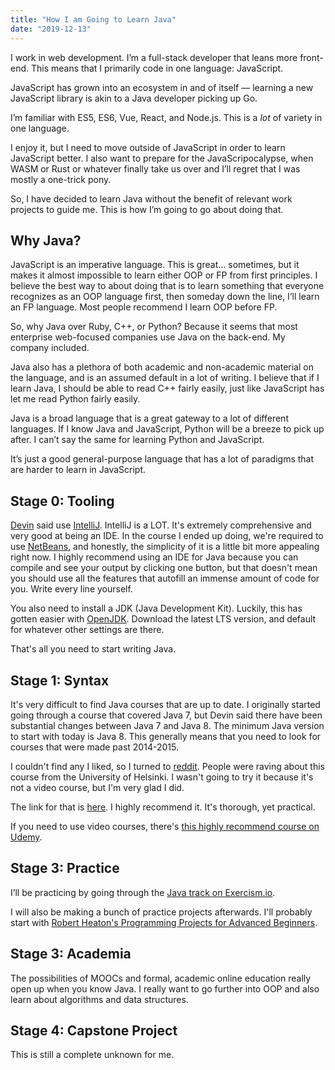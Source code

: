 ```yaml
---
title: "How I am Going to Learn Java"
date: "2019-12-13"
---
```


I work in web development. I’m a full-stack developer that leans more front-end. This means that I primarily code in one language: JavaScript.

JavaScript has grown into an ecosystem in and of itself — learning a new JavaScript library is akin to a Java developer picking up Go.

I’m familiar with ES5, ES6, Vue, React, and Node.js. This is a _lot_ of variety in one language.

I enjoy it, but I need to move outside of JavaScript in order to learn JavaScript better. I also want to prepare for the JavaScripocalypse, when WASM or Rust or whatever finally take us over and I’ll regret that I was mostly a one-trick pony.

So, I have decided to learn Java without the benefit of relevant work projects to guide me. This is how I’m going to go about doing that.

## Why Java?
JavaScript is an imperative language. This is great… sometimes, but it makes it almost impossible to learn either OOP or FP from first principles. I believe the best way to about doing that is to learn something that everyone recognizes as an OOP language first, then someday down the line, I’ll learn an FP language. Most people recommend I learn OOP before FP.

So, why Java over Ruby, C++, or Python? Because it seems that most enterprise web-focused companies use Java on the back-end. My company included.

Java also has a plethora of both academic and non-academic material on the language, and is an assumed default in a lot of writing. I believe that if I learn Java, I should be able to read C++ fairly easily, just like JavaScript has let me read Python fairly easily.

Java is a broad language that is a great gateway to a lot of different languages. If I know Java and JavaScript, Python will be a breeze to pick up after. I can’t say the same for learning Python and JavaScript.

It’s just a good general-purpose language that has a lot of paradigms that are harder to learn in JavaScript.

## Stage 0: Tooling

[Devin](https://www.dev-eloper.com/) said use [IntelliJ](https://www.jetbrains.com/idea/). IntelliJ is a LOT. It's extremely comprehensive and very good at being an IDE. In the course I ended up doing, we're required to use [NetBeans](https://netbeans.org/), and honestly, the simplicity of it is a little bit more appealing right now. I highly recommend using an IDE for Java because you can compile and see your output by clicking one button, but that doesn't mean you should use all the features that autofill an immense amount of code for you. Write every line yourself.

You also need to install a JDK (Java Development Kit). Luckily, this has gotten easier with [OpenJDK](https://adoptopenjdk.net/index.html). Download the latest LTS version, and default for whatever other settings are there.

That's all you need to start writing Java.

## Stage 1: Syntax

It's very difficult to find Java courses that are up to date. I originally started going through a course that covered Java 7, but Devin said there have been substantial changes between Java 7 and Java 8. The minimum Java version to start with today is Java 8. This generally means that you need to look for courses that were made past 2014-2015.

I couldn't find any I liked, so I turned to [reddit](https://reddit.com/r/learnjava). People were raving about this course from the University of Helsinki. I wasn't going to try it because it's not a video course, but I'm very glad I did.

The link for that is [here](https://java-programming.mooc.fi/). I highly recommend it. It's thorough, yet practical.

If you need to use video courses, there's [this highly recommend course on Udemy](https://www.udemy.com/course/java-the-complete-java-developer-course/).

## Stage 3: Practice

I’ll be practicing by going through the [Java track on Exercism.io](https://exercism.io/my/tracks/java).

I will also be making a bunch of practice projects afterwards. I'll probably start with [Robert Heaton's Programming Projects for Advanced Beginners](https://robertheaton.com/2018/12/08/programming-projects-for-advanced-beginners/).

## Stage 3: Academia

The possibilities of MOOCs and formal, academic online education really open up when you know Java. I really want to go further into OOP and also learn about algorithms and data structures.

## Stage 4: Capstone Project

This is still a complete unknown for me.
